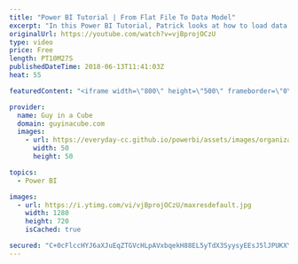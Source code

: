 ```yaml
---
title: "Power BI Tutorial | From Flat File To Data Model"
excerpt: "In this Power BI Tutorial, Patrick looks at how to load data from a flat file to the data model. This could be a text, csv or excel file with a lot of columns. Don't just pull it into Power BI. Take time to structure your data in your data model. From flat file to data model is basic concept, but is"
originalUrl: https://youtube.com/watch?v=vjBprojOCzU
type: video
price: Free
length: PT10M27S
publishedDateTime: 2018-06-13T11:41:03Z
heat: 55

featuredContent: "<iframe width=\"800\" height=\"500\" frameborder=\"0\" src=\"https://www.youtube.com/embed/vjBprojOCzU\" allow=\"accelerometer; autoplay; encrypted-media; gyroscope; picture-in-picture\" allowfullscreen></iframe>"

provider:
  name: Guy in a Cube
  domain: guyinacube.com
  images:
    - url: https://everyday-cc.github.io/powerbi/assets/images/organizations/guyinacube.com-50x50.jpg
      width: 50
      height: 50

topics:
  - Power BI

images:
  - url: https://i.ytimg.com/vi/vjBprojOCzU/maxresdefault.jpg
    width: 1280
    height: 720
    isCached: true

secured: "C+0cFlccHYJ6aXJuEqZTGVcHLpAVxbqekH88EL5yTdX3SyysyEEsJ5lJPUKXYBM4iHps1xyyS0SEdeLSNc8nMXIeIyWZiUvAAa7PfTNTNZZ76WZgSF4kYkajPbV2ugNbHNiuC4rn7xEf83ttxEda7YWEISYjUJE9KWpOBRNJ0zf3BOlYTa2NYe0Sho7LIekbqlbUsfJmrpdKAtvJHThTTpbB208y7Hp3N8z7L4ysCxAuJ2dtLRZhzKCbVQ5pag1kqyL+V5ZjKZ7LnRMzqOaH8hhPfeD5Ut1VhxgufmV7RKH9oMalGOnYX84r+Peg5HchjtHLrMUaIKMsWvejBYhilP/k20vvoAY8Nzq2idS0RwlGb3Rcy4FKgo7/ZkanizJwbYdWA0R1XZrZI+PHQeinCkGiM1U6xBTi69Ys2E8dFfy1goz1+/zBtZg1UwtodJ4G;HQ2fonkWWwJ6ZpUCjdmgkw=="
---
```


